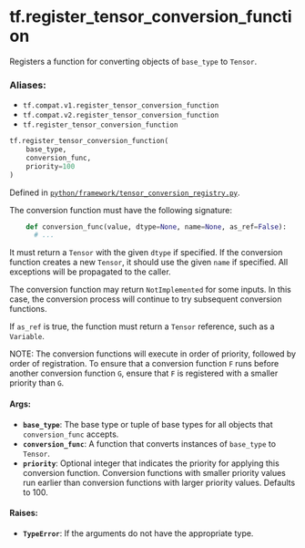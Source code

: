 <div itemscope itemtype="http://developers.google.com/ReferenceObject">
<meta itemprop="name" content="tf.register_tensor_conversion_function" />
<meta itemprop="path" content="Stable" />
</div>

# tf.register_tensor_conversion_function

Registers a function for converting objects of `base_type` to `Tensor`.

### Aliases:

* `tf.compat.v1.register_tensor_conversion_function`
* `tf.compat.v2.register_tensor_conversion_function`
* `tf.register_tensor_conversion_function`

``` python
tf.register_tensor_conversion_function(
    base_type,
    conversion_func,
    priority=100
)
```



Defined in [`python/framework/tensor_conversion_registry.py`](/code/stable/tensorflow/python/framework/tensor_conversion_registry.py).

<!-- Placeholder for "Used in" -->

The conversion function must have the following signature:

```python
    def conversion_func(value, dtype=None, name=None, as_ref=False):
      # ...
```

It must return a `Tensor` with the given `dtype` if specified. If the
conversion function creates a new `Tensor`, it should use the given
`name` if specified. All exceptions will be propagated to the caller.

The conversion function may return `NotImplemented` for some
inputs. In this case, the conversion process will continue to try
subsequent conversion functions.

If `as_ref` is true, the function must return a `Tensor` reference,
such as a `Variable`.

NOTE: The conversion functions will execute in order of priority,
followed by order of registration. To ensure that a conversion function
`F` runs before another conversion function `G`, ensure that `F` is
registered with a smaller priority than `G`.

#### Args:


* <b>`base_type`</b>: The base type or tuple of base types for all objects that
  `conversion_func` accepts.
* <b>`conversion_func`</b>: A function that converts instances of `base_type` to
  `Tensor`.
* <b>`priority`</b>: Optional integer that indicates the priority for applying this
  conversion function. Conversion functions with smaller priority values run
  earlier than conversion functions with larger priority values. Defaults to
  100.


#### Raises:


* <b>`TypeError`</b>: If the arguments do not have the appropriate type.